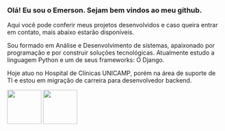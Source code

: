 ### Olá! Eu sou o Emerson. Sejam bem vindos ao meu github.
Aqui você pode conferir meus projetos desenvolvidos e caso queira entrar em contato, mais abaixo estarão disponíveis.

Sou formado em Análise e Desenvolvimento de sistemas, apaixonado por programação e por construir soluções tecnológicas. 
Atualmente estudo a linguagem Python e um de seus frameworks: O Django.

Hoje atuo no Hospital de Clínicas UNICAMP, porém na área de suporte de TI e estou em migração de carreira para desenvolvedor backend. 
         
<div>
<img src="https://cdn.jsdelivr.net/gh/devicons/devicon/icons/linux/linux-original.svg" style="height: 80px; widith: 80px;"/>
<img src="https://cdn.jsdelivr.net/gh/devicons/devicon/icons/python/python-original.svg" style="height: 80px; widith: 80px;"/>
          
</div>          
